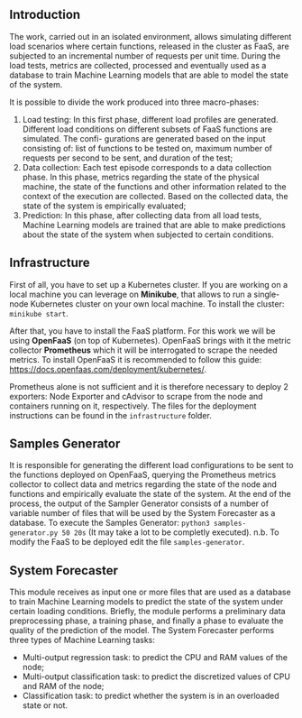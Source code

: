 ## Introduction
The work, carried out in an isolated environment, allows simulating different load scenarios where certain functions, released in the cluster as FaaS, are subjected to an incremental number of requests per unit time. During the load tests, metrics are collected, processed and eventually used as a database to train Machine Learning models that are able to model the state of the system.

It is possible to divide the work produced into three macro-phases:
1. Load testing: In this first phase, different load profiles are generated. Different load conditions on different subsets of FaaS functions are simulated. The confi-
gurations are generated based on the input consisting of: list of functions to be tested on, maximum number of requests per second to be sent, and duration of the test;
2. Data collection: Each test episode corresponds to a data collection phase. In this phase, metrics regarding the state of the physical machine, the state of the functions and other information related to the context of the execution are collected. Based on the collected data, the state of the system is empirically evaluated;
3. Prediction: In this phase, after collecting data from all load tests, Machine Learning models are trained that are able to make predictions about the state of the system when subjected to certain conditions.

## Infrastructure
First of all, you have to set up a Kubernetes cluster. If you are working on a local machine you can leverage on **Minikube**, that allows to run a single-node Kubernetes cluster on your own local machine.
To install the cluster: `minikube start`.

After that, you have to install the FaaS platform. For this work we will be using **OpenFaaS** (on top of Kubernetes). OpenFaaS brings with it the metric collector **Prometheus** which it will be interrogated to scrape the needed metrics.
To install OpenFaaS it is recommended to follow this guide: https://docs.openfaas.com/deployment/kubernetes/.

Prometheus alone is not sufficient and it is therefore necessary to deploy 2 exporters: Node Exporter and cAdvisor to scrape from the node and containers running on it, respectively. The files for the deployment instructions can be found in the `infrastructure` folder.

## Samples Generator
It is responsible for generating the different load configurations to be sent to the functions deployed on OpenFaaS, querying the Prometheus metrics collector to collect data and metrics regarding the state of the node and functions and empirically evaluate the state of the system. At the end of the process, the output of the Sampler Generator consists of a number of variable number of files that will be used by the System Forecaster as a database.
To execute the Samples Generator: `python3 samples-generator.py 50 20s` (It may take a lot to be completly executed).
n.b. To modify the FaaS to be deployed edit the file `samples-generator`.

## System Forecaster
This module receives as input one or more files that are used as a database to train Machine Learning models to predict the state of the system under certain loading conditions. Briefly, the module performs a preliminary data preprocessing phase, a training phase, and finally a phase to evaluate the quality of the prediction of the model. The System Forecaster performs three types of Machine Learning tasks:
- Multi-output regression task: to predict the CPU and RAM values of the node;
- Multi-output classification task: to predict the discretized values of CPU and RAM of the node;
- Classification task: to predict whether the system is in an overloaded state or not.
